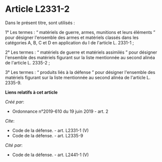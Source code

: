 # Article L2331-2

Dans le présent titre, sont utilisés : 

1° Les termes : “ matériels de guerre, armes, munitions et leurs éléments ” pour désigner l'ensemble des armes et matériels
classés dans les catégories A, B, C et D en application du I de l'article L. 2331-1 ; 

2° Les termes : “ matériels de guerre et matériels assimilés ” pour désigner l'ensemble des matériels figurant sur la liste
mentionnée au second alinéa de l'article L. 2335-2 ; 

3° Les termes : “ produits liés à la défense ” pour désigner l'ensemble des matériels figurant sur la liste mentionnée au
second alinéa de l'article L. 2335-9.

**Liens relatifs à cet article**

_Créé par_:

  - Ordonnance n°2019-610 du 19 juin 2019 - art. 2

_Cite_:

  - Code de la défense. - art. L2331-1 (V)
  - Code de la défense. - art. L2335-9

_Cité par_:

  - Code de la défense. - art. L2441-1 (V)
